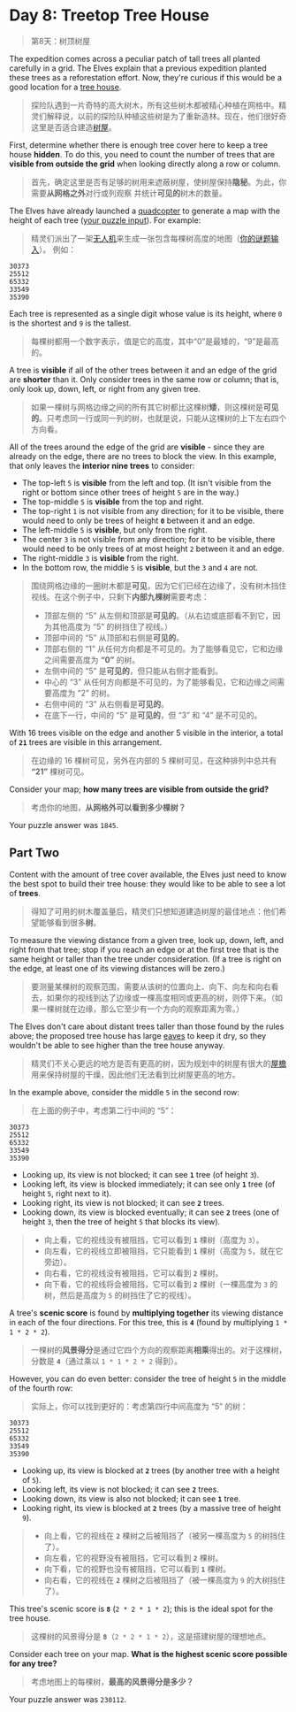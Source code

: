 # Day 8: Treetop Tree House

> 第8天：树顶树屋

The expedition comes across a peculiar patch of tall trees all planted carefully in a grid. The Elves explain that a previous expedition planted these trees as a reforestation effort. Now, they're curious if this would be a good location for a [tree house](https://en.wikipedia.org/wiki/Tree_house).

> 探险队遇到一片奇特的高大树木，所有这些树木都被精心种植在网格中。精灵们解释说，以前的探险队种植这些树是为了重新造林。现在，他们很好奇这里是否适合建造[树屋](https://en.wikipedia.org/wiki/Tree_house)。

First, determine whether there is enough tree cover here to keep a tree house **hidden**. To do this, you need to count the number of trees that are **visible from outside the grid** when looking directly along a row or column.

> 首先，确定这里是否有足够的树用来遮蔽树屋，使树屋保持**隐秘**。为此，你需要**从网格之外**对行或列观察  并统计**可见的**树木的数量。

The Elves have already launched a [quadcopter](https://en.wikipedia.org/wiki/Quadcopter) to generate a map with the height of each tree ([your puzzle input](day08.txt)). For example:

> 精灵们派出了一架[无人机](https://en.wikipedia.org/wiki/Quadcopter)来生成一张包含每棵树高度的地图（[你的谜题输入](day08.txt)）。 例如：

```
30373
25512
65332
33549
35390
```

Each tree is represented as a single digit whose value is its height, where `0` is the shortest and `9` is the tallest.

> 每棵树都用一个数字表示，值是它的高度，其中“0”是最矮的，“9”是最高的。

A tree is **visible** if all of the other trees between it and an edge of the grid are **shorter** than it. Only consider trees in the same row or column; that is, only look up, down, left, or right from any given tree.

> 如果一棵树与网格边缘之间的所有其它树都比这棵树**矮**，则这棵树是**可见的**。只考虑同一行或同一列的树，也就是说，只能从这棵树的上下左右四个方向看。

All of the trees around the edge of the grid are **visible** - since they are already on the edge, there are no trees to block the view. In this example, that only leaves the **interior nine trees** to consider:

- The top-left `5` is **visible** from the left and top. (It isn't visible from the right or bottom since other trees of height `5` are in the way.)
- The top-middle `5` is **visible** from the top and right.
- The top-right `1` is not visible from any direction; for it to be visible, there would need to only be trees of height **`0`** between it and an edge.
- The left-middle `5` is **visible**, but only from the right.
- The center `3` is not visible from any direction; for it to be visible, there would need to be only trees of at most height `2` between it and an edge.
- The right-middle `3` is **visible** from the right.
- In the bottom row, the middle `5` is **visible**, but the `3` and `4` are not.

> 围绕网格边缘的一圈树木都是**可见**，因为它们已经在边缘了，没有树木挡住视线。在这个例子中，只剩下**内部九棵树**需要考虑：
>
> - 顶部左侧的 “5” 从左侧和顶部是**可见的**。（从右边或底部看不到它，因为其他高度为 “5” 的树挡住了视线。）
> - 顶部中间的 “5” 从顶部和右侧是**可见的**。
> - 顶部右侧的 “1” 从任何方向都是不可见的。为了能够看见它，它和边缘之间需要高度为 **“0”** 的树。
> - 左侧中间的 “5” 是**可见的**，但只能从右侧才能看到。
> - 中心的 “3” 从任何方向都是不可见的，为了能够看见，它和边缘之间需要高度为 “2” 的树。
> - 右侧中间的 “3” 从右侧看是**可见的**。
> - 在底下一行，中间的 “5” 是**可见的**，但 “3” 和 “4” 是不可见的。

With 16 trees visible on the edge and another 5 visible in the interior, a total of **`21`** trees are visible in this arrangement.

> 在边缘的 16 棵树可见，另外在内部的 5 棵树可见，在这种排列中总共有 **“21”** 棵树可见。

Consider your map; **how many trees are visible from outside the grid?**

> 考虑你的地图，**从网格外可以看到多少棵树？**

Your puzzle answer was `1845`.

## Part Two

Content with the amount of tree cover available, the Elves just need to know the best spot to build their tree house: they would like to be able to see a lot of **trees**.

> 得知了可用的树木覆盖量后，精灵们只想知道建造树屋的最佳地点：他们希望能够看到很多**树**。

To measure the viewing distance from a given tree, look up, down, left, and right from that tree; stop if you reach an edge or at the first tree that is the same height or taller than the tree under consideration. (If a tree is right on the edge, at least one of its viewing distances will be zero.)

> 要测量某棵树的观察范围，需要从该树的位置向上、向下、向左和向右看去，如果你的视线到达了边缘或一棵高度相同或更高的树，则停下来。（如果一棵树就在边缘，那么它至少有一个方向的观察距离为零。）

The Elves don't care about distant trees taller than those found by the rules above; the proposed tree house has large [eaves](https://en.wikipedia.org/wiki/Eaves) to keep it dry, so they wouldn't be able to see higher than the tree house anyway.

> 精灵们不关心更远的地方是否有更高的树，因为规划中的树屋有很大的[屋檐](https://en.wikipedia.org/wiki/Eaves)用来保持树屋的干燥，因此他们无法看到比树屋更高的地方。

In the example above, consider the middle `5` in the second row:

> 在上面的例子中，考虑第二行中间的 “5”：

```
30373
25512
65332
33549
35390
```

- Looking up, its view is not blocked; it can see **`1`** tree (of height `3`).
- Looking left, its view is blocked immediately; it can see only **`1`** tree (of height `5`, right next to it).
- Looking right, its view is not blocked; it can see **`2`** trees.
- Looking down, its view is blocked eventually; it can see **`2`** trees (one of height `3`, then the tree of height `5` that blocks its view).

> - 向上看，它的视线没有被阻挡，它可以看到 **`1`** 棵树（高度为 `3`）。
> - 向左看，它的视线立即被阻挡，它只能看到 **`1`** 棵树（高度为 `5`，就在它旁边）。
> - 向右看，它的视线没有被阻挡，它可以看到 **`2`** 棵树。
> - 向下看，它的视线将会被阻挡，它可以看到 **`2`** 棵树（一棵高度为 `3` 的树，然后是高度为 `5` 的树挡住了它的视线）。

A tree's **scenic score** is found by **multiplying together** its viewing distance in each of the four directions. For this tree, this is **`4`** (found by multiplying `1 * 1 * 2 * 2`).

> 一棵树的**风景得分**是通过它四个方向的观察距离**相乘**得出的。对于这棵树，分数是 **`4`**（通过乘以 `1 * 1 * 2 * 2` 得到）。

However, you can do even better: consider the tree of height `5` in the middle of the fourth row:

> 实际上，你可以找到更好的：考虑第四行中间高度为 “5” 的树：

```
30373
25512
65332
33549
35390
```

- Looking up, its view is blocked at **`2`** trees (by another tree with a height of `5`).
- Looking left, its view is not blocked; it can see **`2`** trees.
- Looking down, its view is also not blocked; it can see **`1`** tree.
- Looking right, its view is blocked at **`2`** trees (by a massive tree of height `9`).

> - 向上看，它的视线在 **`2`** 棵树之后被阻挡了（被另一棵高度为 `5` 的树挡住了）。
> - 向左看，它的视野没有被阻挡，它可以看到 **`2`** 棵树。
> - 向下看，它的视野也没有被阻挡，它可以看到 **`1`** 棵树。
> - 向右看，它的视线在 **`2`** 棵树之后被阻挡了（被一棵高度为 `9` 的大树挡住了）。

This tree's scenic score is **`8`** (`2 * 2 * 1 * 2`); this is the ideal spot for the tree house.

> 这棵树的风景得分是 **`8`**（`2 * 2 * 1 * 2`），这是搭建树屋的理想地点。

Consider each tree on your map. **What is the highest scenic score possible for any tree?**

> 考虑地图上的每棵树，**最高的风景得分是多少？**

Your puzzle answer was `230112`.
